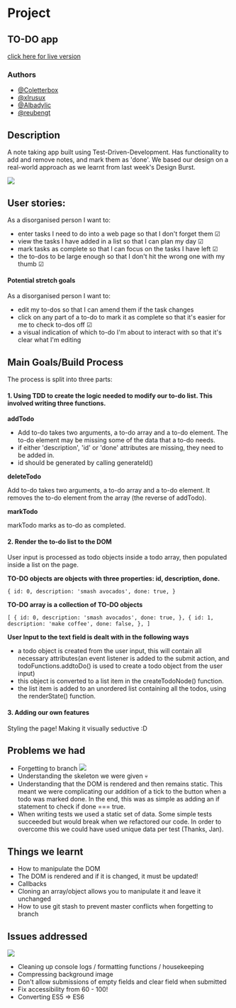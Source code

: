 # Project

## TO-DO app

[click here for live version](https://fac-17.github.io/IJKL-week2-project/)

### Authors

- [@Coletterbox](https://github.com/Coletterbox)
- [@xIrusux](https://github.com/xIrusux)
- [@Albadylic](https://github.com/Albadylic)
- [@reubengt](https://github.com/reubengt)

## Description

A note taking app built using Test-Driven-Development.
Has functionality to add and remove notes, and mark them as 'done'.
We based our design on a real-world approach as we learnt from last week's Design Burst. 

![](https://media.giphy.com/media/26ufnwz3wDUli7GU0/giphy.gif)

## User stories:

As a disorganised person I want to:

- enter tasks I need to do into a web page so that I don't forget them &#x2611;
- view the tasks I have added in a list so that I can plan my day &#x2611;
- mark tasks as complete so that I can focus on the tasks I have left &#x2611;
- the to-dos to be large enough so that I don't hit the wrong one with my thumb &#x2611;

#### Potential stretch goals

As a disorganised person I want to:

- edit my to-dos so that I can amend them if the task changes
- click on any part of a to-do to mark it as complete so that it's easier for me to check to-dos off &#x2611;
- a visual indication of which to-do I'm about to interact with so that it's clear what I'm editing

## Main Goals/Build Process

The process is split into three parts:

#### 1. Using TDD to create the logic needed to modify our to-do list. This involved writing three functions.

**addTodo**

- Add to-do takes two arguments, a to-do array and a to-do element. The to-do element may be missing some of the data that a to-do needs.
- if either 'description', 'id' or 'done' attributes are missing, they need to be added in.
- id should be generated by calling generateId()

**deleteTodo**

Add to-do takes two arguments, a to-do array and a to-do element. It removes the to-do element from the array (the reverse of addTodo).

**markTodo**

markTodo marks as to-do as completed.

#### 2. Render the to-do list to the DOM

User input is processed as todo objects inside a todo array, then populated inside a list on the page.

**TO-DO objects are objects with three properties: id, description, done.**

`{ id: 0, description: 'smash avocados', done: true, }`

**TO-DO array is a collection of TO-DO objects**

`[ { id: 0, description: 'smash avocados', done: true, }, { id: 1, description: 'make coffee', done: false, }, ]`

**User Input to the text field is dealt with in the following ways**

- a todo object is created from the user input, this will contain all necessary attributes(an event listener is added to the submit action, and todoFunctions.addtoDo() is used to create a todo object from the user input)
- this object is converted to a list item in the createTodoNode() function.
- the list item is added to an unordered list containing all the todos, using the renderState() function.

#### 3. Adding our own features

Styling the page! Making it visually seductive :D



## Problems we had

- Forgetting to branch
![](https://media.giphy.com/media/ZZweDJbmPPLYiwQuf9/giphy.gif)
- Understanding the skeleton we were given
:skull:
- Understanding that the DOM is rendered and then remains static. This meant we were complicating our addition of a tick to the button when a todo was marked done. In the end, this was as simple as adding an if statement to check if done === true.
- When writing tests we used a static set of data. Some simple tests succeeded but would break when we refactored our code. In order to overcome this we could have used unique data per test (Thanks, Jan).

## Things we learnt

- How to manipulate the DOM
- The DOM is rendered and if it is changed, it must be updated!
- Callbacks
- Cloning an array/object allows you to manipulate it and leave it unchanged
- How to use git stash to prevent master conflicts when forgetting to branch

## Issues addressed

![](https://media.giphy.com/media/4Mni3cxTuKHDi/giphy.gif)

- Cleaning up console logs / formatting functions / housekeeping
- Compressing background image
- Don't allow submissions of empty fields and clear field when submitted
- Fix accessibility from 60 - 100!
- Converting ES5 => ES6

